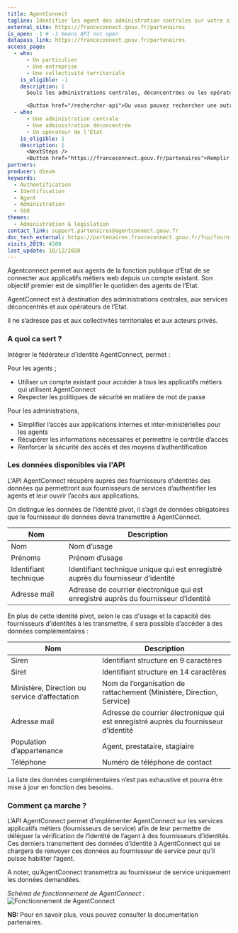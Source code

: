 ```yaml
---
title: AgentConnect
tagline: Identifier les agent des administration centrales sur votre site internet et accéder à certaines données d'identité certifiées
external_site: https://franceconnect.gouv.fr/partenaires
is_open: -1 # -1 means API not open
datapass_link: https://franceconnect.gouv.fr/partenaires
access_page:
  - who:
      - Un particulier
      - Une entreprise
      - Une collectivité territoriale
    is_eligible: -1
    description: |
      Seuls les administrations centrales, déconcentrées ou les opérateurs de l’Etat sont autorisés à accéder à l’API.

      <Button href="/rechercher-api">Ou vous pouvez rechercher une autre API</Button>
  - who:
      - Une administration centrale
      - Une administration déconcentrée
      - Un opérateur de l'Etat
    is_eligible: 1
    description: |
      <NextSteps />
      <Button href="https://franceconnect.gouv.fr/partenaires">Remplir une demande</Button>
partners:
producer: dinum
keywords:
  - Authentification
  - Identification
  - Agent
  - Administration
  - SSO
themes:
  - Administration & législation
contact_link: support.partenaires@agentconnect.gouv.fr
doc_tech_external: https://partenaires.franceconnect.gouv.fr/fcp/fournisseur-service
visits_2019: 4500
last_update: 10/12/2020
---
```


Agentconnect permet aux agents de la fonction publique d’Etat de se connecter aux applicatifs métiers web depuis un compte existant. Son objectif premier est de simplifier le quotidien des agents de l’Etat.

AgentConnect est à destination des administrations centrales, aux services déconcentrés et aux opérateurs de l’Etat.

Il ne s’adresse pas et aux collectivités territoriales et aux acteurs privés.

### A quoi ca sert ?

Intégrer le fédérateur d’identité AgentConnect, permet :

Pour les agents ;

- Utiliser un compte existant pour accéder à tous les applicatifs métiers qui utilisent AgentConnect
- Respecter les politiques de sécurité en matière de mot de passe

Pour les administrations,

- Simplifier l’accès aux applications internes et inter-ministérielles pour les agents
- Récupérer les informations nécessaires et permettre le contrôle d’accès
- Renforcer la sécurité des accès et des moyens d’authentification

### Les données disponibles via l'API

L'API AgentConnect récupère auprès des fournisseurs d’identités des données qui permettront aux fournisseurs de services d’authentifier les agents et leur ouvrir l’accès aux applications.

On distingue les données de l’identité pivot, il s’agit de données obligatoires que le fournisseur de données devra transmettre à AgentConnect.

| Nom                   | Description                                                                          |
| --------------------- | ------------------------------------------------------------------------------------ |
| Nom                   | Nom d’usage                                                                          |
| Prénoms               | Prénom d’usage                                                                       |
| Identifiant technique | Identifiant technique unique qui est enregistré auprès du fournisseur d’identité     |
| Adresse mail          | Adresse de courrier électronique qui est enregistré auprès du fournisseur d’identité |

En plus de cette identité pivot, selon le cas d'usage et la capacité des fournisseurs d’identités à les transmettre, il sera possible d’accéder à des données complémentaires :

| Nom                                           | Description                                                                          |
| --------------------------------------------- | ------------------------------------------------------------------------------------ |
| Siren                                         | Identifiant structure en 9 caractères                                                |
| Siret                                         | Identifiant structure en 14 caractères                                               |
| Ministère, Direction ou service d’affectation | Nom de l’organisation de rattachement (Ministère, Direction, Service)                |
| Adresse mail                                  | Adresse de courrier électronique qui est enregistré auprès du fournisseur d’identité |
| Population d’appartenance                     | Agent, prestataire, stagiaire                                                        |
| Téléphone                                     | Numéro de téléphone de contact                                                       |

La liste des données complémentaires n’est pas exhaustive et pourra être mise à jour en fonction des besoins.

### Comment ça marche ?

L‘API AgentConnect permet d’implémenter AgentConnect sur les services applicatifs métiers (fournisseurs de service) afin de leur permettre de déléguer la vérification de l’identité de l’agent à des fournisseurs d’identités.
Ces derniers transmettent des données d’identité à AgentConnect qui se chargera de renvoyer ces données au fournisseur de service pour qu’il puisse habiliter l’agent.

A noter, qu’AgentConnect transmettra au fournisseur de service uniquement les données demandées.

_Schéma de fonctionnement de AgentConnect :_
![Fonctionnement de AgentConnect](/images/divers/agentConnect.png)

**NB:** Pour en savoir plus, vous pouvez consulter la <External href="https://partenaires.franceconnect.gouv.fr/documentation">documentation partenaires</External>.

